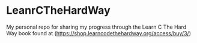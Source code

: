 # LeanrCTheHardWay
My personal repo for sharing my progress through the Learn C The Hard Way book found at (https://shop.learncodethehardway.org/access/buy/3/)
